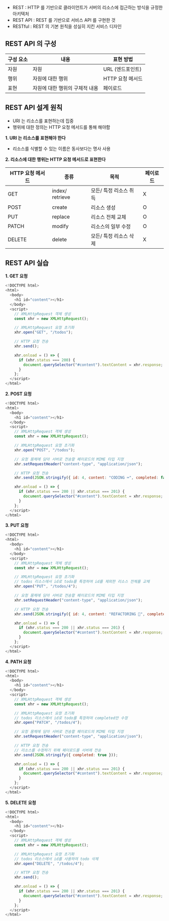 -   REST : HTTP 를 기반으로 클라이언트가 서버의 리소스에 접근하는 방식을 규정한 아키텍처
-   REST API : REST 를 기반으로 서비스 API 를 구현한 것
-   RESTful : REST 의 기본 원칙을 성실히 지킨 서비스 디자인

## **REST API 의 구성**

| **구성 요소** | **내용** | **표현 방법** |
| --- | --- | --- |
| 자원 | 자원 | URL (엔드포인트) |
| 행위 | 자원에 대한 행위 | HTTP 요청 메서드 |
| 표현 | 자원에 대한 행위의 구체적 내용 | 페이로드 |

## **REST API 설계 원칙**

-   URI 는 리소스를 표현하는데 집중
-   행위에 대한 정의는 HTTP 요청 메서드를 통해 해야함

**1\. URI 는 리소스를 표현해야 한다**

-   리소스를 식별할 수 있는 이름은 동사보다는 명사 사용

**2\. 리소스에 대한 행위는 HTTP 요청 메서드로 표현한다**

| **HTTP 요청 메서드** | **종류** | **목적** | **페이로드** |
| --- | --- | --- | --- |
| GET | index/ retrieve | 모든/ 특정 리소스 취득 | X |
| POST | create | 리소스 생성 | O |
| PUT | replace | 리소스 전체 교체 | O |
| PATCH | modify | 리소스의 일부 수정 | O |
| DELETE | delete | 모든/ 특정 리소스 삭제 | X |

## **REST API 실습**

**1\. GET 요청**

``` javascript
<!DOCTYPE html>
<html>
  <body>
    <h1 id="content"></h1>
  </body>
  <script>
    // XMLHttpRequest 객체 생성
    const xhr = new XMLHttpRequest();

    // XMLHttpRequest 요청 초기화
    xhr.open("GET", "/todos");

    // HTTP 요청 전송
    xhr.send();

    xhr.onload = () => {
      if (xhr.status === 200) {
        document.querySelector("#content").textContent = xhr.response;
      }
    };
  </script>
</html>
```

**2\. POST 요청**

``` javascript
<!DOCTYPE html>
<html>
  <body>
    <h1 id="content"></h1>
  </body>
  <script>
    // XMLHttpRequest 객체 생성
    const xhr = new XMLHttpRequest();

    // XMLHttpRequest 요청 초기화
    xhr.open("POST", "/todos");

    // 요청 몸체에 담아 서버로 전송할 페이로드의 MIME 타입 지정
    xhr.setRequestHeader("content-type", "application/json");

    // HTTP 요청 전송
    xhr.send(JSON.stringify({ id: 4, content: "CODING ⌨️", completed: false }));

    xhr.onload = () => {
      if (xhr.status === 200 || xhr.status === 201) {
        document.querySelector("#content").textContent = xhr.response;
      }
    };
  </script>
</html>
```

**3\. PUT 요청**

``` javascript
<!DOCTYPE html>
<html>
  <body>
    <h1 id="content"></h1>
  </body>
  <script>
    // XMLHttpRequest 객체 생성
    const xhr = new XMLHttpRequest();

    // XMLHttpRequest 요청 초기화
    // todos 리소스에서 id로 todo를 특정하여 id를 제외한 리소스 전체를 교체
    xhr.open("PUT", "/todos/4");

    // 요청 몸체에 담아 서버로 전송할 페이로드의 MIME 타입 지정
    xhr.setRequestHeader("content-type", "application/json");

    // HTTP 요청 전송
    xhr.send(JSON.stringify({ id: 4, content: "REFACTORING 🔧", completed: false }));

    xhr.onload = () => {
      if (xhr.status === 200 || xhr.status === 201) {
        document.querySelector("#content").textContent = xhr.response;
      }
    };
  </script>
</html>
```

**4\. PATH 요청**

``` javascript
<!DOCTYPE html>
<html>
  <body>
    <h1 id="content"></h1>
  </body>
  <script>
    // XMLHttpRequest 객체 생성
    const xhr = new XMLHttpRequest();

    // XMLHttpRequest 요청 초기화
    // todos 리소스에서 id로 todo를 특정하여 completed만 수정
    xhr.open("PATCH", "/todos/4");

    // 요청 몸체에 담아 서버로 전송할 페이로드의 MIME 타입 지정
    xhr.setRequestHeader("content-type", "application/json");

    // HTTP 요청 전송
    // 리소스를 수정하기 위해 페이로드를 서버에 전송
    xhr.send(JSON.stringify({ completed: true }));

    xhr.onload = () => {
      if (xhr.status === 200 || xhr.status === 201) {
        document.querySelector("#content").textContent = xhr.response;
      }
    };
  </script>
</html>
```

**5\. DELETE 요청**

``` javascript
<!DOCTYPE html>
<html>
  <body>
    <h1 id="content"></h1>
  </body>
  <script>
    // XMLHttpRequest 객체 생성
    const xhr = new XMLHttpRequest();

    // XMLHttpRequest 요청 초기화
    // todos 리소스에서 id를 사용하여 todo 삭제
    xhr.open("DELETE", "/todos/4");

    // HTTP 요청 전송
    xhr.send();

    xhr.onload = () => {
      if (xhr.status === 200 || xhr.status === 201) {
        document.querySelector("#content").textContent = xhr.response;
      }
    };
  </script>
</html>
```
